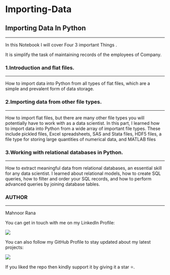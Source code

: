 # Importing-Data
## Importing Data In Python
<hr>
In this Notebook I will cover Four 3 important Things .

















It is simplify the task of maintaining records of the employees of Company.



### 1.Introduction and flat files.
<hr>
How to import data into Python from all types of flat files, which are a simple and prevalent form of data storage. 

### 2.Importing data from other file types.
<hr>
How to import flat files, but there are many other file types you will potentially have to work with as a data scientist. In this part, I learned how to import data into Python from a wide array of important file types. These include pickled files, Excel spreadsheets, SAS and Stata files, HDF5 files, a file type for storing large quantities of numerical data, and MATLAB files



### 3.Working with relational databases in Python.
<hr>
How to extract meaningful data from relational databases, an essential skill for any data scientist. I learned about relational models, how to create SQL queries, how to filter and order your SQL records, and how to perform advanced queries by joining database tables.


















### AUTHOR
<hr>
Mahnoor Rana


You can get in touch with me on my LinkedIn Profile:



<a href = "https://www.linkedin.com/in/mahnoor-rana"><img src="https://img.icons8.com/fluent/48/000000/linkedin.png"/></a>







You can also follow my GitHub Profile to stay updated about my latest projects:


<a href = "https://github.com/Mahnoor-Rana"><img src="https://img.icons8.com/fluent/48/000000/github.png"/></a>


If you liked the repo then kindly support it by giving it a star ⭐.
